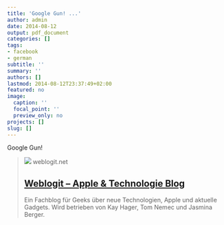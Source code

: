 ```yaml
---
title: 'Google Gun! ...'
author: admin
date: 2014-08-12
output: pdf_document
categories: []
tags:
- facebook
- german
subtitle: ''
summary: ''
authors: []
lastmod: 2014-08-12T23:37:49+02:00
featured: no
image:
  caption: ''
  focal_point: ''
  preview_only: no
projects: []
slug: []
---
```

Google Gun!

> [![](http://weblogit.net/wp-content/uploads/2012/05/wbi-wallpaper-front.png)](http://weblogit.net/2014/06/13/cheater-google-glass-und-smart-rifle-97011/)
> weblogit.net
> ## [Weblogit – Apple & Technologie Blog](http://weblogit.net/2014/06/13/cheater-google-glass-und-smart-rifle-97011/)
>
>Ein Fachblog für Geeks über neue Technologien, Apple und aktuelle Gadgets. Wird betrieben von Kay Hager, Tom Nemec und Jasmina Berger.

